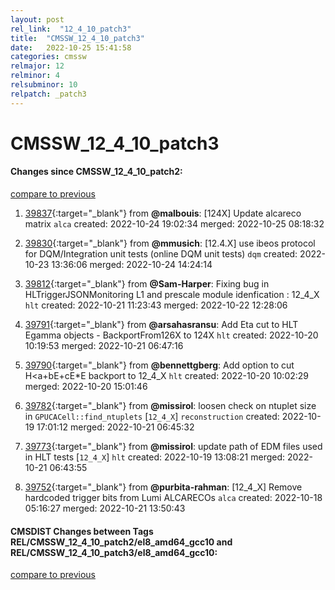 ```yaml
---
layout: post
rel_link:  "12_4_10_patch3"
title:  "CMSSW_12_4_10_patch3"
date:   2022-10-25 15:41:58
categories: cmssw
relmajor: 12
relminor: 4
relsubminor: 10
relpatch: _patch3
---
```


# CMSSW_12_4_10_patch3
#### Changes since CMSSW_12_4_10_patch2:
[compare to previous](https://github.com/cms-sw/cmssw/compare/CMSSW_12_4_10_patch2...CMSSW_12_4_10_patch3)



1. [39837](http://github.com/cms-sw/cmssw/pull/39837){:target="_blank"}  from **@malbouis**: [124X] Update alcareco matrix `alca` created: 2022-10-24 19:02:34 merged: 2022-10-25 08:18:32

2. [39830](http://github.com/cms-sw/cmssw/pull/39830){:target="_blank"}  from **@mmusich**: [12.4.X] use ibeos protocol for DQM/Integration unit tests (online DQM unit tests) `dqm` created: 2022-10-23 13:36:06 merged: 2022-10-24 14:24:14

3. [39812](http://github.com/cms-sw/cmssw/pull/39812){:target="_blank"}  from **@Sam-Harper**: Fixing bug in HLTriggerJSONMonitoring L1 and prescale module idenfication : 12_4_X `hlt` created: 2022-10-21 11:23:43 merged: 2022-10-22 12:28:06

4. [39791](http://github.com/cms-sw/cmssw/pull/39791){:target="_blank"}  from **@arsahasransu**: Add Eta cut to HLT Egamma objects - BackportFrom126X to 124X `hlt` created: 2022-10-20 10:19:53 merged: 2022-10-21 06:47:16

5. [39790](http://github.com/cms-sw/cmssw/pull/39790){:target="_blank"}  from **@bennettgberg**: Add option to cut H<a+bE+cE*E backport to 12_4_X `hlt` created: 2022-10-20 10:02:29 merged: 2022-10-20 15:01:46

6. [39782](http://github.com/cms-sw/cmssw/pull/39782){:target="_blank"}  from **@missirol**: loosen check on ntuplet size in `GPUCACell::find_ntuplets` [`12_4_X`] `reconstruction` created: 2022-10-19 17:01:12 merged: 2022-10-21 06:45:32

7. [39773](http://github.com/cms-sw/cmssw/pull/39773){:target="_blank"}  from **@missirol**: update path of EDM files used in HLT tests [`12_4_X`] `hlt` created: 2022-10-19 13:08:21 merged: 2022-10-21 06:43:55

8. [39752](http://github.com/cms-sw/cmssw/pull/39752){:target="_blank"}  from **@purbita-rahman**: [12_4_X] Remove hardcoded trigger bits from Lumi ALCARECOs `alca` created: 2022-10-18 05:16:27 merged: 2022-10-21 13:50:43

#### CMSDIST Changes between Tags REL/CMSSW_12_4_10_patch2/el8_amd64_gcc10 and REL/CMSSW_12_4_10_patch3/el8_amd64_gcc10:
[compare to previous](https://github.com/cms-sw/cmsdist/compare/REL/CMSSW_12_4_10_patch2/el8_amd64_gcc10...REL/CMSSW_12_4_10_patch3/el8_amd64_gcc10)


